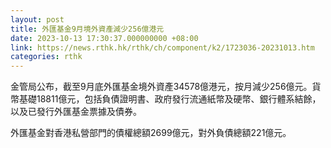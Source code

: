 ```yaml
---
layout: post
title: 外匯基金9月境外資產減少256億港元
date: 2023-10-13 17:30:37.000000000 +08:00
link: https://news.rthk.hk/rthk/ch/component/k2/1723036-20231013.htm
categories: rthk
---
```


金管局公布，截至9月底外匯基金境外資產34578億港元，按月減少256億元。貨幣基礎18811億元，包括負債證明書、政府發行流通紙幣及硬幣、銀行體系結餘，以及已發行外匯基金票據及債券。

外匯基金對香港私營部門的債權總額2699億元，對外負債總額221億元。
